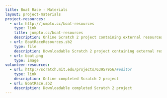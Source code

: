 ```yaml
---
title: Boat Race - Materials
layout: project-materials
project-resources:
  - url: http://jumpto.cc/boat-resources
    type: link
    title: jumpto.cc/boat-resources
    description: Online Scratch 2 project containing external resources
  - url: BoatRaceResources.sb2
    type: file
    description: Downloadable Scratch 2 project containing external resources
  - url: boat.png
    type: image
volunteer-resources:
  - url: http://scratch.mit.edu/projects/63957956/#editor
    type: link
    description: Online completed Scratch 2 project
  - url: BoatRace.sb2
    description: Downloadable completed Scratch 2 project
---
```

